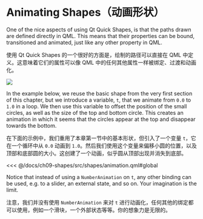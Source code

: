 # Animating Shapes（动画形状）

One of the nice aspects of using Qt Quick Shapes, is that the paths drawn are defined directly in QML. This means that their properties can be bound, transitioned and animated, just like any other property in QML.

使用 Qt Quick Shapes 的一个很好的方面是，绘制的路径可以直接在 QML 中定义。这意味着它们的属性可以像 QML 中的任何其他属性一样被绑定、过渡和动画化。

![](./assets/automatic/animation.png)

In the example below, we reuse the basic shape from the very first section of this chapter, but we introduce a variable, ``t``, that we animate from ``0.0`` to ``1.0`` in a loop. We then use this variable to offset the position of the small circles, as well as the size of the top and bottom circle. This creates an animation in which it seems that the circles appear at the top and disappear towards the bottom.

在下面的示例中，我们重用了本章第一节中的基本形状，但引入了一个变量 ``t``，它在一个循环中从 ``0.0`` 动画到 ``1.0``。然后我们使用这个变量来偏移小圆的位置，以及顶部和底部圆的大小。这创建了一个动画，似乎圆从顶部出现并消失到底部。


<<< @/docs/ch09-shapes/src/shapes/animation.qml#global

Notice that instead of using a ``NumberAnimation`` on ``t``, any other binding can be used, e.g. to a slider, an external state, and so on. Your imagination is the limit.

注意，我们并没有使用 ``NumberAnimation`` 来对 ``t`` 进行动画化，任何其他的绑定都可以使用，例如一个滑块，一个外部状态等等。你的想象力是无限的。
